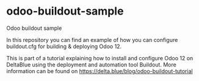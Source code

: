 # odoo-buildout-sample
Odoo buildout sample

In this repository you can find an example of how you can configure buildout.cfg for building & deploying Odoo 12.

This is part of a tutorial explaining how to install and configure Odoo 12 on DeltaBlue using the deployment and automation tool Buildout.
More information can be found on https://delta.blue/blog/odoo-buildout-tutorial
